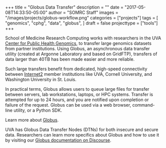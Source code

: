 +++
title = "Globus Data Transfer"
description = ""
date = "2017-05-08T14:33:50-05:00"
author = "SOMRC Staff"
images = "/images/projects/globus-workflow.png"
categories = ["projects"]
tags = [
  "genomics",
  "cphg",
  "data",
  "globus",
]
draft = false
projecttype = ["tools"]
+++

School of Medicine Research Computing works with researchers in the UVA [Center for Public Health Genomics](https://med.virginia.edu/cphg/), 
to transfer large genomics datasets from partner institutions. Using Globus, an asynchronous data transfer
utility (created at Argonne Laboratory and based on GridFTP), transfers of data larger than 40TB has been
made easier and more reliable.

Such large transfers benefit from  dedicated, high-speed connectivity between [Internet2](https://www.internet2.edu/) member institutions
like UVA, Cornell University, and Washington University in St. Louis. 

In practical terms, Globus allows users to queue large files for transfer between servers, lab workstations, laptops, or HPC systems.
Transfer is attempted for up to 24 hours, and you are notified upon completion or failure of the request. Globus can be used via
a web browser, command-line utility, or a Python SDK.

Learn more about [Globus](https://www.globus.org/).

UVA has Globus Data Transfer Nodes (DTNs) for both insecure and secure data. Researchers can learn more specifics about Globus and 
how to use it by visiting our [Globus documentation on Discourse](https://discuss.rc.virginia.edu/t/globus-connect-data-transfer-introduction/345).
